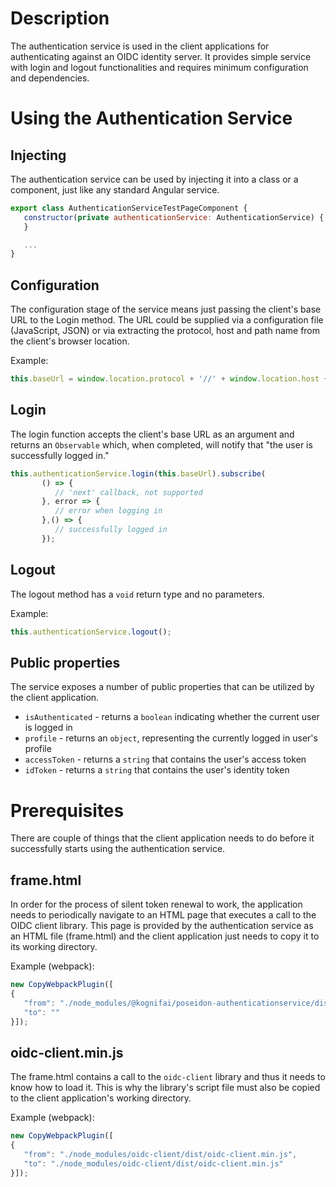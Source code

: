 # Description
The authentication service is used in the client applications for authenticating against an OIDC identity server. It provides simple  service with login and logout functionalities and requires minimum configuration and dependencies.


# Using the Authentication Service

## Injecting

The authentication service can be used by injecting it into a class or a component, just like any standard Angular service.

```javascript
export class AuthenticationServiceTestPageComponent {
   constructor(private authenticationService: AuthenticationService) {
   }

   ...
}
```

## Configuration
The configuration stage of the service means just passing the client's base URL to the Login method. The URL could be supplied via a configuration file (JavaScript, JSON) or via extracting the protocol, host and path name from the client's browser location.

Example:

```javascript
this.baseUrl = window.location.protocol + '//' + window.location.host + window.location.pathname;
```

## Login
The login function accepts the client's base URL as an argument and returns an ```Observable``` which, when completed, will notify that "the user is successfully logged in."

```javascript
this.authenticationService.login(this.baseUrl).subscribe(
       () => {
          // 'next' callback, not supported
       }, error => {
          // error when logging in
       },() => {
          // successfully logged in
       });
```

## Logout
The logout method has a ```void``` return type and no parameters.

Example:
```javascript
this.authenticationService.logout();
```

## Public properties
The service exposes a number of public properties that can be utilized by the client application.

 - ```isAuthenticated``` - returns a ```boolean``` indicating whether the current user is logged in
 - ```profile``` - returns an ```object```, representing the currently logged in user's profile
 - ```accessToken``` - returns a ```string``` that contains the user's access token
 - ```idToken``` - returns a ```string``` that contains the user's identity token

# Prerequisites
There are couple of things that the client application needs to do before it successfully starts using the authentication service.

## frame.html
In order for the process of silent token renewal to work, the application needs to periodically navigate to an HTML page that executes a call to the OIDC client library. This page is provided by the authentication service as an HTML file (frame.html) and the client application just needs to copy it to its working directory.

Example (webpack):
```javascript
new CopyWebpackPlugin([
{
   "from": "./node_modules/@kognifai/poseidon-authenticationservice/dist/frame.html",
   "to": ""
}]);
```

## oidc-client.min.js
The frame.html contains a call to the ```oidc-client``` library and thus it needs to know how to load it. This is why the library's script file must also be copied to the client application's working directory.

Example (webpack):
```javascript
new CopyWebpackPlugin([
{
   "from": "./node_modules/oidc-client/dist/oidc-client.min.js",
   "to": "./node_modules/oidc-client/dist/oidc-client.min.js"
}]);
```
